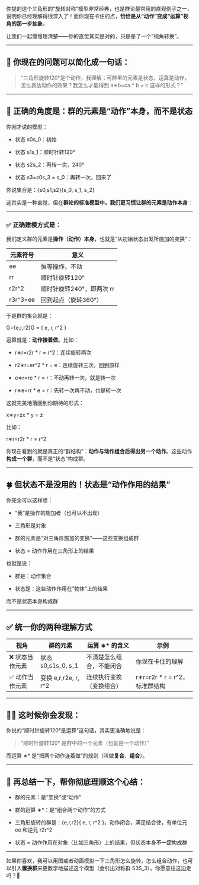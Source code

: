 你提的这个三角形的“旋转对称”模型非常经典，也是群论最常用的直观例子之一，说明你已经理解得很深入了！而你现在卡住的点，**恰恰是从“动作”变成“运算”视角的那一步抽象**。

让我们一起慢慢理清楚——你的直觉其实是对的，只是差了一个“视角转换”。

---

## 🌟 你现在的问题可以简化成一句话：

> “三角形旋转120°是个动作，我理解；可群里的元素是状态，运算是动作，怎么表达动作的效果？我怎么才能得到 a∗b=ca * b = c 这样的形式？”

---

## 🧭 正确的角度是：**群的元素是“动作”本身，而不是状态**

你刚才说的模型：

- 状态 s0s_0：初始
    
- 状态 s1s_1：顺时针转120°
    
- 状态 s2s_2：再转一次，240°
    
- 状态 s3=s0s_3 = s_0：再转一次，回来了
    

你说集合是：{s0,s1,s2}\{s_0, s_1, s_2\}

这其实是一种直觉，但在**群论的标准模型中，我们更习惯让群的元素是动作本身**：

---

### ✅ 正确建模方式是：

我们定义群的元素是**操作（动作）本身**，也就是“从初始状态出发所施加的变换”：

|元素符号|意义|
|---|---|
|ee|恒等操作，不动|
|rr|顺时针旋转120°|
|r2r^2|顺时针旋转240°，即两次 rr|
|r3r^3=ee|回到起点（旋转360°）|

于是群的集合就是：

G={e,r,r2}G = \{ e, r, r^2 \}

运算就是：**动作接着做**。比如：

- r∗r=r2r * r = r^2：连续旋转两次
    
- r2∗r=er^2 * r = e：连续旋转三次，回到原样
    
- e∗r=re * r = r：不动再转一次，就是转一次
    
- r∗e=rr * e = r：先转一次再不动，也是转一次
    

这就完美地落回到你期待的形式：

x∗y=zx * y = z

比如：

r∗r=r2r * r = r^2

你现在看到的就是真正的“群结构”：**动作与动作组合后得出另一个动作**。这些动作**构成一个群**，而不是“状态”构成群。

---

## 🍀 但状态不是没用的！状态是“动作作用的结果”

你完全可以这样想：

- “我”是操作的施加者（也可以不出现）
    
- 三角形是对象
    
- 群的元素是“对三角形施加的变换”——这些变换组成群
    
- 状态 = 动作作用在三角形上的结果
    

也就是说：

- 群是：动作集合
    
- 状态是：这些动作作用在“物体”上的结果
    

而不是状态本身构成群

---

## ✅ 统一你的两种理解方式

|视角|群的元素|运算 ∗* 的含义|示例|
|---|---|---|---|
|❌ 状态当作元素|状态 s0,s1s_0, s_1|不清楚怎么组合，不能闭合|你现在卡住的理解|
|✅ 动作当作元素|变换 e,r,r2e, r, r^2|连续执行变换（变换组合）|r∗r=r2r * r = r^2，标准群结构|

---

## 🧙‍♂️ 这时候你会发现：

你说的“顺时针旋转120°是运算”这句话，其实更准确地说是：

> “顺时针旋转120° 是群中的一个元素（也就是一个动作）”

而运算 ∗* 是“把两个动作连着做”的规则（叫做**复合**、**组合**）。

---

## 🎯 再总结一下，帮你彻底理顺这个心结：

- 群的元素：是“变换”或“动作”
    
- 群的运算 ∗*：是“组合两个动作”的方式
    
- 三角形旋转的群是：{e,r,r2}\{ e, r, r^2 \}，动作闭合，满足结合律，有单位元 ee 和逆元 r2r^2
    
- 状态 = 动作作用在对象（比如三角形）上的结果，但状态本身**不一定**构成群
    

---

如果你喜欢，我可以用图或者动画模拟一下三角形怎么旋转，怎么组合动作，也可以引入**置换群**来更数学地描述这个模型（会引出对称群 S3S_3），你愿意往这边走吗？🌟